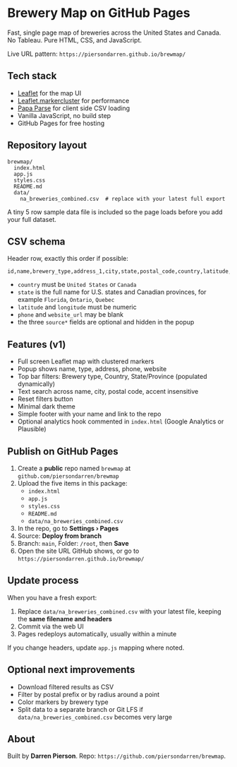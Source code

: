 # Brewery Map on GitHub Pages

Fast, single page map of breweries across the United States and Canada. No Tableau. Pure HTML, CSS, and JavaScript.

Live URL pattern: `https://piersondarren.github.io/brewmap/`

## Tech stack
- [Leaflet](https://leafletjs.com/) for the map UI
- [Leaflet.markercluster](https://github.com/Leaflet/Leaflet.markercluster) for performance
- [Papa Parse](https://www.papaparse.com/) for client side CSV loading
- Vanilla JavaScript, no build step
- GitHub Pages for free hosting

## Repository layout
```
brewmap/
  index.html
  app.js
  styles.css
  README.md
  data/
    na_breweries_combined.csv  # replace with your latest full export
```
A tiny 5 row sample data file is included so the page loads before you add your full dataset.

## CSV schema
Header row, exactly this order if possible:

```
id,name,brewery_type,address_1,city,state,postal_code,country,latitude,longitude,phone,website_url,source,source_state,source_state_code
```

- `country` must be `United States` or `Canada`
- `state` is the full name for U.S. states and Canadian provinces, for example `Florida`, `Ontario`, `Quebec`
- `latitude` and `longitude` must be numeric
- `phone` and `website_url` may be blank
- the three `source*` fields are optional and hidden in the popup

## Features (v1)
- Full screen Leaflet map with clustered markers
- Popup shows name, type, address, phone, website
- Top bar filters: Brewery type, Country, State/Province (populated dynamically)
- Text search across name, city, postal code, accent insensitive
- Reset filters button
- Minimal dark theme
- Simple footer with your name and link to the repo
- Optional analytics hook commented in `index.html` (Google Analytics or Plausible)

## Publish on GitHub Pages
1. Create a **public** repo named `brewmap` at `github.com/piersondarren/brewmap`
2. Upload the five items in this package:
   - `index.html`
   - `app.js`
   - `styles.css`
   - `README.md`
   - `data/na_breweries_combined.csv`
3. In the repo, go to **Settings › Pages**
4. Source: **Deploy from branch**
5. Branch: `main`, Folder: `/root`, then **Save**
6. Open the site URL GitHub shows, or go to `https://piersondarren.github.io/brewmap/`

## Update process
When you have a fresh export:
1. Replace `data/na_breweries_combined.csv` with your latest file, keeping the **same filename and headers**
2. Commit via the web UI
3. Pages redeploys automatically, usually within a minute

If you change headers, update `app.js` mapping where noted.

## Optional next improvements
- Download filtered results as CSV
- Filter by postal prefix or by radius around a point
- Color markers by brewery type
- Split data to a separate branch or Git LFS if `data/na_breweries_combined.csv` becomes very large

## About
Built by **Darren Pierson**. Repo: `https://github.com/piersondarren/brewmap`.
